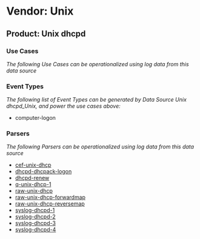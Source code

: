 Vendor: Unix
============
Product: Unix dhcpd
-------------------

### Use Cases

_The following Use Cases can be operationalized using log data from this data source_



### Event Types

_The following list of Event Types can be generated by Data Source Unix dhcpd_Unix, and power the use cases above:_

- computer-logon


### Parsers

_The following Parsers can be operationalized using log data from this data source_

* [cef-unix-dhcp](../Parsers/parserContent_cef-unix-dhcp.md)
* [dhcpd-dhcpack-logon](../Parsers/parserContent_dhcpd-dhcpack-logon.md)
* [dhcpd-renew](../Parsers/parserContent_dhcpd-renew.md)
* [q-unix-dhcp-1](../Parsers/parserContent_q-unix-dhcp-1.md)
* [raw-unix-dhcp](../Parsers/parserContent_raw-unix-dhcp.md)
* [raw-unix-dhcp-forwardmap](../Parsers/parserContent_raw-unix-dhcp-forwardmap.md)
* [raw-unix-dhcp-reversemap](../Parsers/parserContent_raw-unix-dhcp-reversemap.md)
* [syslog-dhcpd-1](../Parsers/parserContent_syslog-dhcpd-1.md)
* [syslog-dhcpd-2](../Parsers/parserContent_syslog-dhcpd-2.md)
* [syslog-dhcpd-3](../Parsers/parserContent_syslog-dhcpd-3.md)
* [syslog-dhcpd-4](../Parsers/parserContent_syslog-dhcpd-4.md)
